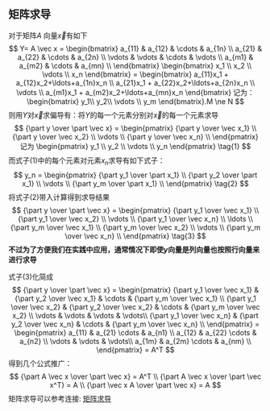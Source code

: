 ## 矩阵求导

对于矩阵$A$ 向量$\vec x$有如下
$$
Y= A \vec x = \begin{bmatrix}
a_{11} & a_{12} & \cdots & a_{1n} \\
a_{21} & a_{22} & \cdots & a_{2n} \\
\vdots & \vdots & \cdots & \vdots \\
a_{m1} & a_{m2} & \cdots & a_{mn} \\
\end{bmatrix}
\begin{bmatrix}
x_1 \\
x_2 \\
\vdots \\
x_n
\end{bmatrix} = 
\begin{bmatrix}
a_{11}x_1 + a_{12}x_2+\ldots+a_{1n}x_n \\
a_{21}x_1 + a_{22}x_2+\ldots+a_{2n}x_n \\
\vdots \\
a_{m1}x_1 + a_{m2}x_2+\ldots+a_{mn}x_n
\end{bmatrix} 记为：
\begin{bmatrix}
y_1\\
y_2\\
\vdots \\
y_m
\end{bmatrix}.M \ne N
$$
则用$Y$对$\vec x$求偏导有：将$Y$的每一个元素分别对$\vec x$的每一个元素求导
$$
{\part y \over \part \vec x} = \begin{pmatrix}
{\part y \over \vec x_1} \\
{\part y \over \vec x_2} \\
\vdots \\
{\part y \over \vec x_n} \\
\end{pmatrix} 记为 \begin{pmatrix}
y_1 \\
y_2 \\
\vdots \\
y_n
\end{pmatrix}
\tag{1}
$$
而式子$(1)$中的每个元素对元素$x_n$求导有如下式子：
$$
y_n = \begin{pmatrix}
{\part y_1 \over \part x_1} \\
{\part y_2 \over \part x_1} \\
\vdots \\
{\part y_m \over \part x_1} \\
\end{pmatrix} \tag{2}
$$
将式子$(2)$带入计算得到求导结果
$$
{\part y \over \part \vec x} = \begin{pmatrix}
{\part y_1 \over \vec x_1} \\
{\part y_1 \over \vec x_2} \\
\vdots \\
{\part y_1 \over \vec x_n} \\
\ldots \\
{\part y_m \over \vec x_1} \\
{\part y_m \over \vec x_2} \\
\vdots \\
{\part y_m \over \vec x_n} \\
\end{pmatrix} \tag{3}
$$
**不过为了方便我们在实践中应用，通常情况下即使$y$向量是列向量也按照行向量来进行求导**

式子$(3)$化简成
$$
{\part y \over \part \vec x} = \begin{pmatrix}
{\part y_1 \over \vec x_1} & {\part y_2 \over \vec x_1} & \cdots & {\part y_m \over \vec x_1} \\
{\part y_1 \over \vec x_2} & {\part y_2 \over \vec x_2} & \cdots & {\part y_m \over \vec x_2} \\
\vdots & \vdots & \vdots & \vdots\\
{\part y_1 \over \vec x_n} & {\part y_2 \over \vec x_n} & \cdots & {\part y_m \over \vec x_n} \\
\end{pmatrix} = \begin{pmatrix}
a_{11} & a_{21} \cdots & a_{n1} \\
a_{12} & a_{22} \cdots & a_{n2} \\
\vdots & \vdots & \vdots\\
a_{1m} & a_{2m} \cdots & a_{nm} \\
\end{pmatrix} = A^T
$$
得到几个公式推广：
$$
{\part A \vec x \over \part \vec x} = A^T \\
{\part A \vec x \over \part \vec x^T} = A \\
{\part \vec x A  \over \part \vec x} = A
$$
矩阵求导可以参考连接: [矩阵求导](https://zhuanlan.zhihu.com/p/273729929)

